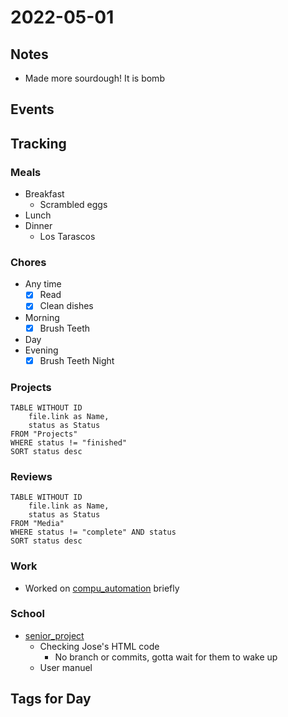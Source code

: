 # 2022-05-01
## Notes
- Made more sourdough! It is bomb

## Events

## Tracking
### Meals
- Breakfast
	- Scrambled eggs
- Lunch
- Dinner
	- Los Tarascos

### Chores
- Any time
	- [x] Read
	- [x] Clean dishes
- Morning
	- [x] Brush Teeth
- Day
- Evening
	- [x] Brush Teeth Night

### Projects
```dataview
TABLE WITHOUT ID
	file.link as Name,
	status as Status
FROM "Projects"
WHERE status != "finished"
SORT status desc
```

### Reviews
```dataview
TABLE WITHOUT ID
	file.link as Name,
	status as Status
FROM "Media"
WHERE status != "complete" AND status
SORT status desc
```

### Work
- Worked on [compu_automation](../Projects/compu_automation.md) briefly

### School
- [senior_project](../Projects/senior_project.md)
	- Checking Jose's HTML code
		- No branch or commits, gotta wait for them to wake up
	- User manuel

## Tags for Day
